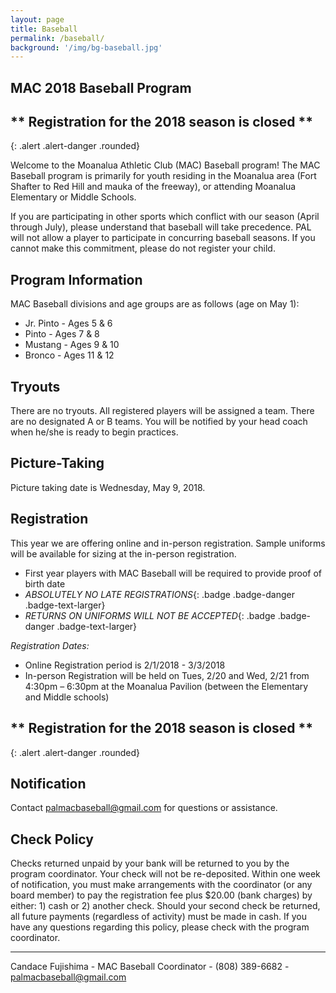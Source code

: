 ```yaml
---
layout: page
title: Baseball
permalink: /baseball/
background: '/img/bg-baseball.jpg'
---
```


MAC 2018 Baseball Program
----------------------------------
## ** Registration for the 2018 season is closed **
{: .alert .alert-danger .rounded}

Welcome to the Moanalua Athletic Club (MAC) Baseball program! The MAC Baseball program is primarily for youth residing in the Moanalua area (Fort Shafter to Red Hill and mauka of the freeway), or attending Moanalua Elementary or Middle Schools.

If you are participating in other sports which conflict with our season (April through July), please understand that baseball will take precedence. PAL will not allow a player to participate in concurring baseball seasons. If you cannot make this commitment, please do not register your child.

Program Information
-------------------
MAC Baseball divisions and age groups are as follows (age on May 1):  

* Jr. Pinto - Ages 5 & 6
* Pinto - Ages 7 & 8
* Mustang - Ages 9 & 10
* Bronco - Ages 11 & 12

Tryouts
-------
There are no tryouts. All registered players will be assigned a team. There are no designated A or B teams. You will be notified by your head coach when he/she is ready to begin practices.

Picture-Taking
--------------
Picture taking date is Wednesday, May 9, 2018.

Registration
------------
This year we are offering online and in-person registration. Sample uniforms will be available for sizing at the in-person registration.
* First year players with MAC Baseball will be required to provide proof of birth date
* *ABSOLUTELY NO LATE REGISTRATIONS*{: .badge .badge-danger .badge-text-larger}
* *RETURNS ON UNIFORMS WILL NOT BE ACCEPTED*{: .badge .badge-danger .badge-text-larger}

*Registration Dates:*
* Online Registration period is 2/1/2018 - 3/3/2018
* In-person Registration will be held on Tues, 2/20 and Wed, 2/21 from 4:30pm – 6:30pm at the Moanalua Pavilion (between the Elementary and Middle schools)

## ** Registration for the 2018 season is closed **
{: .alert .alert-danger .rounded}

Notification
------------

Contact [palmacbaseball@gmail.com](mailto:palmacbaseball@gmail.com)  for questions or assistance.

Check Policy
------------
Checks returned unpaid by your bank will be returned to you by the program coordinator. 
Your check will not be re-deposited. Within one week of notification, you must make arrangements with the coordinator
 (or any board member) to pay the registration fee plus $20.00 (bank charges) by either: 1) cash or 2) another check.
  Should your second check be returned, all future payments (regardless of activity) must be made in cash.
   If you have any questions regarding this policy, please check with the program coordinator.

---

Candace Fujishima - MAC Baseball Coordinator - (808) 389-6682 - [palmacbaseball@gmail.com](mailto:palmacbaseball@gmail.com) 
